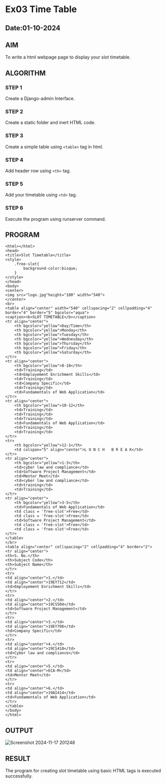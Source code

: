 # Ex03 Time Table
## Date:01-10-2024

## AIM
To write a html webpage page to display your slot timetable.

## ALGORITHM
### STEP 1
Create a Django-admin Interface.

### STEP 2
Create a static folder and inert HTML code.

### STEP 3
Create a simple table using ```<table>``` tag in html.

### STEP 4
Add header row using ```<th>``` tag.

### STEP 5
Add your timetable using ```<td>``` tag.

### STEP 6
Execute the program using runserver command.

## PROGRAM
```
<html></html>
<head>
<title>Slot Timetable</title>
<style>
	.free-slot{
		background-color:bisque;
	}
</style>
</head>
<body>
<center>
<img src="logo.jpg"height="100" width="540">
</center>
<br>
<table align="center" width="540" cellspacing="2" cellpadding="4" border="4" border="5" bgcolor="aqua">
<caption><b>SLOT TIMETABLE</b></caption>
<tr align="center">
	<th bgcolor="yellow">Day/Time</th>
	<th bgcolor="yellow">Monday</th>
	<th bgcolor="yellow">Tuesday</th>
	<th bgcolor="yellow">Wednesday</th>
	<th bgcolor="yellow">Thursday</th>
	<th bgcolor="yellow">Friday</th>
    <th bgcolor="yellow">Saturday</th>
</tr>
<tr align="center">
	<th bgcolor="yellow">8-10</th>
	<td>Training</td>
	<td>Employement Enrichment Skills</td>
	<td>Training</td>
	<td>Company Specific</td>
	<td>Training</td>
    <td>Fundamentals of Web Application</td>
</tr>
<tr align="center">
	<th bgcolor="yellow">10-12</th>
	<td>Training</td>
	<td>Training</td>
	<td>Training</td>
	<td>Fundamentals of Web Application</td>
	<td>Training</td>
    <td>Training</td>
</tr>
<tr>
	<th bgcolor="yellow">12-1</th>
	<td colspan="5" align="center">L U N C H   B R E A K</td>
</tr>
<tr align="center">
	<th bgcolor="yellow">1-3</th>
	<td>cyber law and compliance</td>
	<td>Software Project Management</td>
	<td>Mentor Meet</td>
	<td>cyber law and compliance</td>
	<td>training</td>
    <td>Training</td>
</tr>
<tr align="center">
	<th bgcolor="yellow">3-5</th>
	<td>Fundamentals of Web Application</td>
	<td class = 'free-slot'>Free</td>
	<td class = 'free-slot'>Free</td>
	<td>Software Project Management</td>
	<td class = 'free-slot'>Free</td>
    <td class = 'free-slot'>Free</td>
</tr>
</table>
</br>
<table align="center" cellspacing="2" cellpadding="4" border="2">
<tr align="center">
<th>S. No.</th>
<th>Subject Code</th>
<th>Subject Name</th>
</tr>
<tr>
<td align="center">1.</td>
<td align="center">19EY712</td>
<td>Employement Enrichment Skills</td>
</tr>
<tr>
<td align="center">2.</td>
<td align="center">19CS504</td>
<td>Software Project Management</td>
</tr>
<tr>
<td align="center">3.</td>
<td align="center">19EY706</td>
<td>Company Specific</td>
</tr>
<tr>
<td align="center">4.</td>
<td align="center">19CS418</td>
<td>Cyber law and compliance</td>
</tr>
<tr>
<td align="center">5.</td>
<td align="center">ECA-M</td>
<td>Mentor Meet</td>
</tr>
<tr>
<td align="center">6.</td>
<td align="center">19AI414</td>
<td>Fundamentals of Web Application</td>
</tr>
</table>
</body>
</html>
```
## OUTPUT


![Screenshot 2024-11-17 201248](https://github.com/user-attachments/assets/e3bc683d-a3de-4f27-981f-11759322ee44)

## RESULT
The program for creating slot timetable using basic HTML tags is executed successfully.
